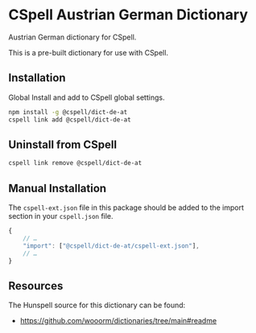 # CSpell Austrian German Dictionary

Austrian German dictionary for CSpell.

This is a pre-built dictionary for use with CSpell.

## Installation

Global Install and add to CSpell global settings.

```sh
npm install -g @cspell/dict-de-at
cspell link add @cspell/dict-de-at
```

## Uninstall from CSpell

```sh
cspell link remove @cspell/dict-de-at
```

## Manual Installation

The `cspell-ext.json` file in this package should be added to the import section in your `cspell.json` file.

```javascript
{
    // …
    "import": ["@cspell/dict-de-at/cspell-ext.json"],
    // …
}
```

## Resources

The Hunspell source for this dictionary can be found:

- https://github.com/wooorm/dictionaries/tree/main#readme
